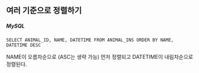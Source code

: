 ## 여러 기준으로 정렬하기

##### MySQL

```mysql
SELECT ANIMAL_ID, NAME, DATETIME FROM ANIMAL_INS ORDER BY NAME, DATETIME DESC
```

NAME이 오름차순으로 (ASC는 생략 가능) 먼저 정렬되고 DATETIME이 내림차순으로 정렬된다.
